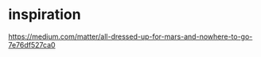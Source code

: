 inspiration
===========

https://medium.com/matter/all-dressed-up-for-mars-and-nowhere-to-go-7e76df527ca0
